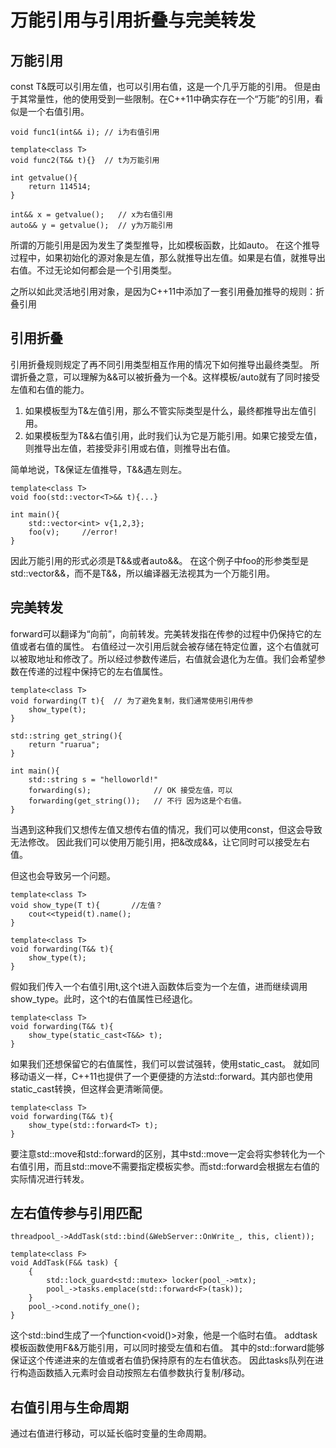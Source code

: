 # 万能引用与引用折叠与完美转发

## 万能引用

const T&既可以引用左值，也可以引用右值，这是一个几乎万能的引用。
但是由于其常量性，他的使用受到一些限制。在C++11中确实存在一个“万能”的引用，看似是一个右值引用。

```
void func1(int&& i); // i为右值引用

template<class T>
void func2(T&& t){}  // t为万能引用

int getvalue(){
    return 114514;
}

int&& x = getvalue();   // x为右值引用
auto&& y = getvalue();  // y为万能引用
```

所谓的万能引用是因为发生了类型推导，比如模板函数，比如auto。
在这个推导过程中，如果初始化的源对象是左值，那么就推导出左值。如果是右值，就推导出右值。不过无论如何都会是一个引用类型。

之所以如此灵活地引用对象，是因为C++11中添加了一套引用叠加推导的规则：折叠引用

## 引用折叠

引用折叠规则规定了再不同引用类型相互作用的情况下如何推导出最终类型。
所谓折叠之意，可以理解为&&可以被折叠为一个&。这样模板/auto就有了同时接受左值和右值的能力。

1. 如果模板型为T&左值引用，那么不管实际类型是什么，最终都推导出左值引用。
2. 如果模板型为T&&右值引用，此时我们认为它是万能引用。如果它接受左值，则推导出左值，若接受非引用或右值，则推导出右值。

简单地说，T&保证左值推导，T&&遇左则左。

```
template<class T>
void foo(std::vector<T>&& t){...}

int main(){
    std::vector<int> v{1,2,3};
    foo(v);     //error!
}
```

因此万能引用的形式必须是T&&或者auto&&。
在这个例子中foo的形参类型是std::vector<T>&&，而不是T&&，所以编译器无法视其为一个万能引用。

## 完美转发

forward可以翻译为“向前”，向前转发。完美转发指在传参的过程中仍保持它的左值或者右值的属性。
右值经过一次引用后就会被存储在特定位置，这个右值就可以被取地址和修改了。所以经过参数传递后，右值就会退化为左值。我们会希望参数在传递的过程中保持它的左右值属性。

```
template<class T>
void forwarding(T t){  // 为了避免复制，我们通常使用引用传参
    show_type(t);
}

std::string get_string(){
    return "ruarua";
}

int main(){
    std::string s = "helloworld!"
    forwarding(s);              // OK 接受左值，可以
    forwarding(get_string());   // 不行 因为这是个右值。
}
```

当遇到这种我们又想传左值又想传右值的情况，我们可以使用const，但这会导致无法修改。
因此我们可以使用万能引用，把&改成&&，让它同时可以接受左右值。

但这也会导致另一个问题。

```
template<class T>
void show_type(T t){       //左值？
    cout<<typeid(t).name();
}

template<class T>
void forwarding(T&& t){
    show_type(t);
}
```

假如我们传入一个右值引用t,这个t进入函数体后变为一个左值，进而继续调用show_type。此时，这个t的右值属性已经退化。

```
template<class T>
void forwarding(T&& t){
    show_type(static_cast<T&&> t);
}
```

如果我们还想保留它的右值属性，我们可以尝试强转，使用static_cast。
就如同移动语义一样，C++11也提供了一个更便捷的方法std::forward。其内部也使用static_cast转换，但这样会更清晰简便。

```
template<class T>
void forwarding(T&& t){
    show_type(std::forward<T> t);
}
```

要注意std::move和std::forward的区别，其中std::move一定会将实参转化为一个右值引用，而且std::move不需要指定模板实参。而std::forward会根据左右值的实际情况进行转发。

## 左右值传参与引用匹配

```
threadpool_->AddTask(std::bind(&WebServer::OnWrite_, this, client));
```

```
template<class F>
void AddTask(F&& task) {
    {
        std::lock_guard<std::mutex> locker(pool_->mtx);
        pool_->tasks.emplace(std::forward<F>(task));
    }
    pool_->cond.notify_one();
}
```

这个std::bind生成了一个function<void()>对象，他是一个临时右值。
addtask模板函数使用F&&万能引用，可以同时接受左值和右值。
其中的std::forward能够保证这个传递进来的左值或者右值扔保持原有的左右值状态。
因此tasks队列在进行构造函数插入元素时会自动按照左右值参数执行复制/移动。

## 右值引用与生命周期

通过右值进行移动，可以延长临时变量的生命周期。
